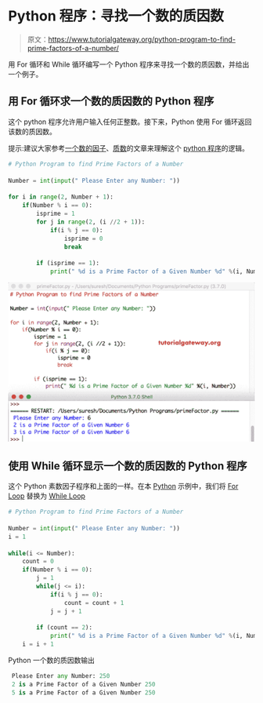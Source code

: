 # Python 程序：寻找一个数的质因数

> 原文：<https://www.tutorialgateway.org/python-program-to-find-prime-factors-of-a-number/>

用 For 循环和 While 循环编写一个 Python 程序来寻找一个数的质因数，并给出一个例子。

## 用 For 循环求一个数的质因数的 Python 程序

这个 python 程序允许用户输入任何正整数。接下来，Python 使用 For 循环返回该数的质因数。

提示:建议大家参考[一个数的因子](https://www.tutorialgateway.org/python-program-to-find-factors-of-a-number/)、[质数](https://www.tutorialgateway.org/python-program-to-find-prime-number/)的文章来理解这个 [python 程序](https://www.tutorialgateway.org/python-programming-examples/)的逻辑。

```py
# Python Program to find Prime Factors of a Number

Number = int(input(" Please Enter any Number: "))

for i in range(2, Number + 1):
    if(Number % i == 0):
        isprime = 1
        for j in range(2, (i //2 + 1)):
            if(i % j == 0):
                isprime = 0
                break

        if (isprime == 1):
            print(" %d is a Prime Factor of a Given Number %d" %(i, Number))
```

![Python Program to find Prime Factors of a Number 1](img/008f7add815811c87a7770e885609135.png)

## 使用 While 循环显示一个数的质因数的 Python 程序

这个 Python 素数因子程序和上面的一样。在本 [Python](https://www.tutorialgateway.org/python-tutorial/) 示例中，我们将 [For Loop](https://www.tutorialgateway.org/python-for-loop/) 替换为 [While Loop](https://www.tutorialgateway.org/python-while-loop/)

```py
# Python Program to find Prime Factors of a Number

Number = int(input(" Please Enter any Number: "))
i = 1

while(i <= Number):
    count = 0
    if(Number % i == 0):
        j = 1
        while(j <= i):
            if(i % j == 0):
                count = count + 1
            j = j + 1

        if (count == 2):
            print(" %d is a Prime Factor of a Given Number %d" %(i, Number))
    i = i + 1
```

Python 一个数的质因数输出

```py
 Please Enter any Number: 250
 2 is a Prime Factor of a Given Number 250
 5 is a Prime Factor of a Given Number 250
```